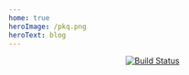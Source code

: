 ```yaml
---
home: true
heroImage: /pkq.png
heroText: blog
---
```


<center>
  <a href="https://travis-ci.org/busyrat/blog">
    <img src="https://travis-ci.org/busyrat/blog.svg?branch=master"  alt="Build Status"/>
  </a>
</center>
